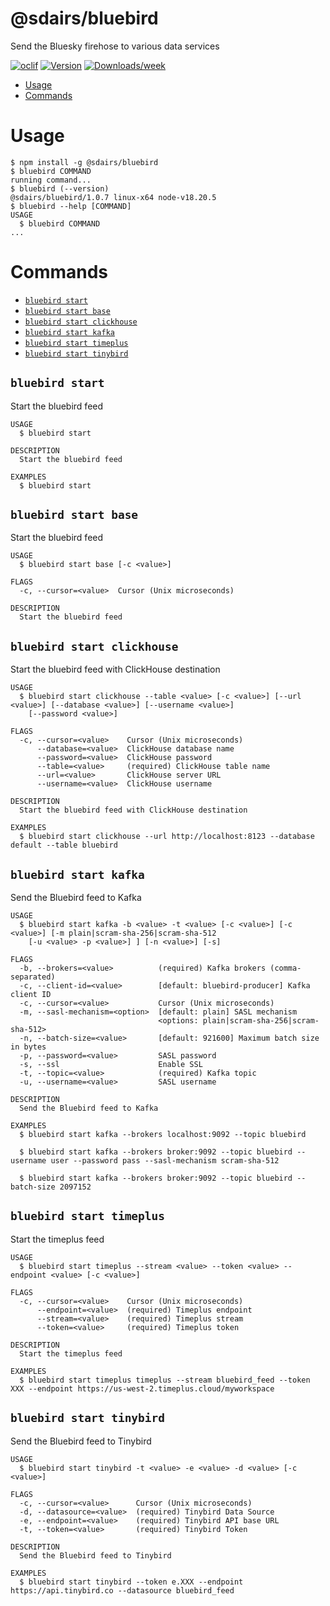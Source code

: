 @sdairs/bluebird
=================

Send the Bluesky firehose to various data services


[![oclif](https://img.shields.io/badge/cli-oclif-brightgreen.svg)](https://oclif.io)
[![Version](https://img.shields.io/npm/v/@sdairs/bluebird.svg)](https://npmjs.org/package/@sdairs/bluebird)
[![Downloads/week](https://img.shields.io/npm/dw/@sdairs/bluebird.svg)](https://npmjs.org/package/@sdairs/bluebird)


<!-- toc -->
* [Usage](#usage)
* [Commands](#commands)
<!-- tocstop -->
# Usage
<!-- usage -->
```sh-session
$ npm install -g @sdairs/bluebird
$ bluebird COMMAND
running command...
$ bluebird (--version)
@sdairs/bluebird/1.0.7 linux-x64 node-v18.20.5
$ bluebird --help [COMMAND]
USAGE
  $ bluebird COMMAND
...
```
<!-- usagestop -->
# Commands
<!-- commands -->
* [`bluebird start`](#bluebird-start)
* [`bluebird start base`](#bluebird-start-base)
* [`bluebird start clickhouse`](#bluebird-start-clickhouse)
* [`bluebird start kafka`](#bluebird-start-kafka)
* [`bluebird start timeplus`](#bluebird-start-timeplus)
* [`bluebird start tinybird`](#bluebird-start-tinybird)

## `bluebird start`

Start the bluebird feed

```
USAGE
  $ bluebird start

DESCRIPTION
  Start the bluebird feed

EXAMPLES
  $ bluebird start
```

## `bluebird start base`

Start the bluebird feed

```
USAGE
  $ bluebird start base [-c <value>]

FLAGS
  -c, --cursor=<value>  Cursor (Unix microseconds)

DESCRIPTION
  Start the bluebird feed
```

## `bluebird start clickhouse`

Start the bluebird feed with ClickHouse destination

```
USAGE
  $ bluebird start clickhouse --table <value> [-c <value>] [--url <value>] [--database <value>] [--username <value>]
    [--password <value>]

FLAGS
  -c, --cursor=<value>    Cursor (Unix microseconds)
      --database=<value>  ClickHouse database name
      --password=<value>  ClickHouse password
      --table=<value>     (required) ClickHouse table name
      --url=<value>       ClickHouse server URL
      --username=<value>  ClickHouse username

DESCRIPTION
  Start the bluebird feed with ClickHouse destination

EXAMPLES
  $ bluebird start clickhouse --url http://localhost:8123 --database default --table bluebird
```

## `bluebird start kafka`

Send the Bluebird feed to Kafka

```
USAGE
  $ bluebird start kafka -b <value> -t <value> [-c <value>] [-c <value>] [-m plain|scram-sha-256|scram-sha-512
    [-u <value> -p <value>] ] [-n <value>] [-s]

FLAGS
  -b, --brokers=<value>          (required) Kafka brokers (comma-separated)
  -c, --client-id=<value>        [default: bluebird-producer] Kafka client ID
  -c, --cursor=<value>           Cursor (Unix microseconds)
  -m, --sasl-mechanism=<option>  [default: plain] SASL mechanism
                                 <options: plain|scram-sha-256|scram-sha-512>
  -n, --batch-size=<value>       [default: 921600] Maximum batch size in bytes
  -p, --password=<value>         SASL password
  -s, --ssl                      Enable SSL
  -t, --topic=<value>            (required) Kafka topic
  -u, --username=<value>         SASL username

DESCRIPTION
  Send the Bluebird feed to Kafka

EXAMPLES
  $ bluebird start kafka --brokers localhost:9092 --topic bluebird

  $ bluebird start kafka --brokers broker:9092 --topic bluebird --username user --password pass --sasl-mechanism scram-sha-512

  $ bluebird start kafka --brokers broker:9092 --topic bluebird --batch-size 2097152
```

## `bluebird start timeplus`

Start the timeplus feed

```
USAGE
  $ bluebird start timeplus --stream <value> --token <value> --endpoint <value> [-c <value>]

FLAGS
  -c, --cursor=<value>    Cursor (Unix microseconds)
      --endpoint=<value>  (required) Timeplus endpoint
      --stream=<value>    (required) Timeplus stream
      --token=<value>     (required) Timeplus token

DESCRIPTION
  Start the timeplus feed

EXAMPLES
  $ bluebird start timeplus timeplus --stream bluebird_feed --token XXX --endpoint https://us-west-2.timeplus.cloud/myworkspace
```

## `bluebird start tinybird`

Send the Bluebird feed to Tinybird

```
USAGE
  $ bluebird start tinybird -t <value> -e <value> -d <value> [-c <value>]

FLAGS
  -c, --cursor=<value>      Cursor (Unix microseconds)
  -d, --datasource=<value>  (required) Tinybird Data Source
  -e, --endpoint=<value>    (required) Tinybird API base URL
  -t, --token=<value>       (required) Tinybird Token

DESCRIPTION
  Send the Bluebird feed to Tinybird

EXAMPLES
  $ bluebird start tinybird --token e.XXX --endpoint https://api.tinybird.co --datasource bluebird_feed
```
<!-- commandsstop -->
